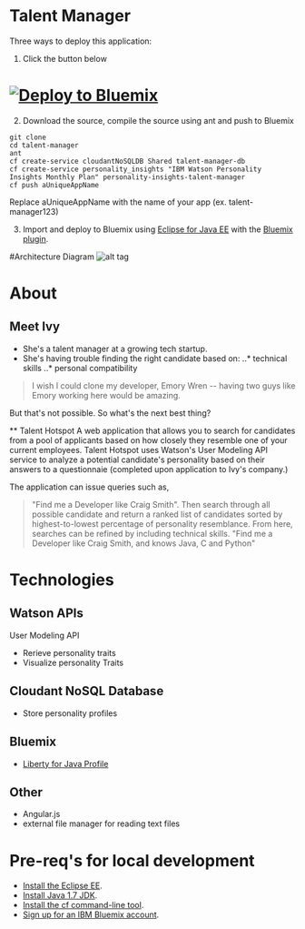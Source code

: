 # Talent Manager

Three ways to deploy this application:

1) Click the button below

[![Deploy to Bluemix](https://bluemix.net/deploy/button.png)](https://bluemix.net/deploy)
================================================================================

2) Download the source, compile the source using ant and push to Bluemix
```
git clone 
cd talent-manager
ant
cf create-service cloudantNoSQLDB Shared talent-manager-db
cf create-service personality_insights "IBM Watson Personality Insights Monthly Plan" personality-insights-talent-manager
cf push aUniqueAppName
```

Replace aUniqueAppName with the name of your app (ex. talent-manager123)

3) Import and deploy to Bluemix using [Eclipse for Java EE](http://www.eclipse.org/downloads/packages/eclipse-ide-java-ee-developers/keplersr1) with the [Bluemix plugin](https://marketplace.eclipse.org/content/ibm-eclipse-tools-bluemix).


#Architecture Diagram
![alt tag](https://raw.github.com/IBM-Bluemix/talent-manager/master/talent-manager-architecutre-diagram.png)


# About
## Meet Ivy
* She's a talent manager at a growing tech startup. 
* She's having trouble finding the right candidate based on:
..* technical skills
..* personal compatibility

> I wish I could clone my developer, Emory Wren -- having two guys like Emory working here would be amazing. 

But that's not possible. So what's the next best thing? 


** Talent Hotspot
A web application that allows you to search for candidates from a pool of applicants based on how closely they resemble one of your current employees. 
Talent Hotspot uses Watson's User Modeling API service to analyze a potential candidate's personality based on their answers to a questionnaie (completed upon application to Ivy's company.)

The application can issue queries such as, 
> "Find me a Developer like Craig Smith". 
Then search through all possible candidate and return a ranked list of candidates sorted by highest-to-lowest percentage of personality resemblance. 
From here, searches can be refined by including technical skills. 
> "Find me a Developer like Craig Smith, and knows Java, C and Python"

# Technologies
## Watson APIs
User Modeling API
* Rerieve personality traits
* Visualize personality Traits

## Cloudant NoSQL Database
* Store personality profiles

## Bluemix
* [Liberty for Java Profile](https://ace.ng.bluemix.net/#/store/cloudOEPaneId=store&appTemplateGuid=javawebstarter)

## Other
* Angular.js
* external file manager for reading text files

# Pre-req's for local development
* [Install the Eclipse EE](https://eclipse.org/downloads/packages/eclipse-ide-java-ee-developers/keplersr2).
* [Install Java 1.7 JDK](http://www.oracle.com/technetwork/java/javase/downloads/jdk7-downloads-1880260.html).
* [Install the cf command-line tool](https://www.ng.bluemix.net/docs/#starters/install_cli.html).
* [Sign up for an IBM Bluemix account](http://bluemix.net).

